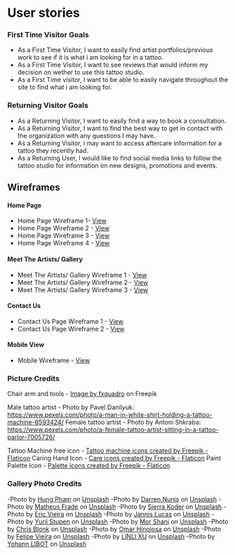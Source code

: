 # User stories

### First Time Visitor Goals

- As a First Time Visitor, I want to easily find artist
  portfolios/previous work to see if it is what i am looking for in a
  tattoo.
- As a First Time Visitor, I want to see reviews that would inform my  
  decision on wether to use this tattoo studio.
- As a First Time visitor, I want to be able to easily navigate
  throughout the site to find what i am looking for.

### Returning Visitor Goals

- As a Returning Visitor, I want to easily find a way to book a
  consultation.
- As a Returning Visitor, I want to find the best way to get in contact
  with the organization with any questions I may have.
- As a Returning Visitor, i may want to access aftercare information for a tattoo they recently had.
- As a Returning User, I would like to find social media links to follow the tattoo studio for information on new designs, promotions and events.

## Wireframes

#### Home Page

- Home Page Wireframe 1- [View](readme_media/wireframes/Landing_Page.png)
- Home Page Wireframe 2 - [View](readme_media/wireframes/Home_Page_2.png)
- Home Page Wireframe 3 - [View](readme_media/wireframes/Home_Page_3.png)
- Home Page Wireframe 4 - [View](readme_media/wireframes/Home_Page_4.png)

#### Meet The Artists/ Gallery

- Meet The Artists/ Gallery Wireframe 1 - [View](readme_media/wireframes/Meet_The_Artists_Page.png)
- Meet The Artists/ Gallery Wireframe 2 - [View](readme_media/wireframes/Meet_The_Artists_Page_2.png)
- Meet The Artists/ Gallery Wireframe 3 - [View](readme_media/wireframes/Meet_The_Artists_Page_3.png)

#### Contact Us

- Contact Us Page Wireframe 1 - [View](readme_media/wireframes/Contact_Us_Page.png)
- Contact Us Page Wireframe 2 - [View](readme_media/wireframes/Contact_Us_Page_2.png)

#### Mobile View

- Mobile Wireframe - [View](readme_media/wireframes/Mobile_View.png)

### Picture Credits

Chair arm and tools - <a href="https://www.freepik.com/free-photo/dark-photo-different-equipment-tattoo-making-tattoo-salon_26605680.htm#query=tattoo%20parlor&position=1&from_view=search&track=ais">Image by fxquadro</a> on Freepik

Male tattoo artist - Photo by Pavel Danilyuk: https://www.pexels.com/photo/a-man-in-white-shirt-holding-a-tattoo-machine-6593424/
Female tattoo artist - Photo by Antoni Shkraba: https://www.pexels.com/photo/a-female-tattoo-artist-sitting-in-a-tattoo-parlor-7005726/

Tattoo Machine free icon - <a href="https://www.flaticon.com/free-icons/tattoo-machine" title="tattoo machine icons">Tattoo machine icons created by Freepik - Flaticon</a>
Caring Hand Icon - <a href="https://www.flaticon.com/free-icons/care" title="care icons">Care icons created by Freepik - Flaticon</a>
Paint Palette Icon - <a href="https://www.flaticon.com/free-icons/palette" title="palette icons">Palette icons created by Freepik - Flaticon</a>

### Gallery Photo Credits

-Photo by <a href="https://unsplash.com/@thomexinxan?utm_source=unsplash&utm_medium=referral&utm_content=creditCopyText">Hung Pham</a> on <a href="https://unsplash.com/images/things/tattoo?utm_source=unsplash&utm_medium=referral&utm_content=creditCopyText">Unsplash</a>
-Photo by <a href="https://unsplash.com/@dnunis?utm_source=unsplash&utm_medium=referral&utm_content=creditCopyText">Darren Nunis</a> on <a href="https://unsplash.com/images/things/tattoo?utm_source=unsplash&utm_medium=referral&utm_content=creditCopyText">Unsplash</a>
-Photo by <a href="https://unsplash.com/@matheusfrade?utm_source=unsplash&utm_medium=referral&utm_content=creditCopyText">Matheus Frade</a> on <a href="https://unsplash.com/images/things/tattoo?utm_source=unsplash&utm_medium=referral&utm_content=creditCopyText">Unsplash</a>
-Photo by <a href="https://unsplash.com/@sierragracephotography96?utm_source=unsplash&utm_medium=referral&utm_content=creditCopyText">Sierra Koder</a> on <a href="https://unsplash.com/photos/bBtGi7Y6Aco?utm_source=unsplash&utm_medium=referral&utm_content=creditCopyText">Unsplash</a>
-Photo by <a href="https://unsplash.com/fr/@ericvieira?utm_source=unsplash&utm_medium=referral&utm_content=creditCopyText">Eric Vieira</a> on <a href="https://unsplash.com/images/things/tattoo?utm_source=unsplash&utm_medium=referral&utm_content=creditCopyText">Unsplash</a>
-Photo by <a href="https://unsplash.com/@jannis_lucas?utm_source=unsplash&utm_medium=referral&utm_content=creditCopyText">Jannis Lucas</a> on <a href="https://unsplash.com/images/things/tattoo?utm_source=unsplash&utm_medium=referral&utm_content=creditCopyText">Unsplash</a>
-Photo by <a href="https://unsplash.com/@yurii_stupen?utm_source=unsplash&utm_medium=referral&utm_content=creditCopyText">Yurii Stupen</a> on <a href="https://unsplash.com/images/things/tattoo?utm_source=unsplash&utm_medium=referral&utm_content=creditCopyText">Unsplash</a>
-Photo by <a href="https://unsplash.com/@morsha?utm_source=unsplash&utm_medium=referral&utm_content=creditCopyText">Mor Shani</a> on <a href="https://unsplash.com/images/things/tattoo?utm_source=unsplash&utm_medium=referral&utm_content=creditCopyText">Unsplash</a>
-Photo by <a href="https://unsplash.com/ko/@chriskristiansen?utm_source=unsplash&utm_medium=referral&utm_content=creditCopyText">Chris Blonk</a> on <a href="https://unsplash.com/images/things/tattoo?utm_source=unsplash&utm_medium=referral&utm_content=creditCopyText">Unsplash</a>
-Photo by <a href="https://unsplash.com/@omar_hinojosa?utm_source=unsplash&utm_medium=referral&utm_content=creditCopyText">Omar Hinojosa</a> on <a href="https://unsplash.com/photos/AjC2x6hrCr4?utm_source=unsplash&utm_medium=referral&utm_content=creditCopyText">Unsplash</a>
-Photo by <a href="https://unsplash.com/@felpsskater?utm_source=unsplash&utm_medium=referral&utm_content=creditCopyText">Felipe Vieira</a> on <a href="https://unsplash.com/photos/FCC2jFSnkDc?utm_source=unsplash&utm_medium=referral&utm_content=creditCopyText">Unsplash</a>
-Photo by <a href="https://unsplash.com/@xlllyt9694?utm_source=unsplash&utm_medium=referral&utm_content=creditCopyText">LINLI XU</a> on <a href="https://unsplash.com/photos/uetWjffSNMY?utm_source=unsplash&utm_medium=referral&utm_content=creditCopyText">Unsplash</a>
-Photo by <a href="https://unsplash.com/@yohannlibot?utm_source=unsplash&utm_medium=referral&utm_content=creditCopyText">Yohann LIBOT</a> on <a href="https://unsplash.com/photos/K99hX2KHNEE?utm_source=unsplash&utm_medium=referral&utm_content=creditCopyText">Unsplash</a>
